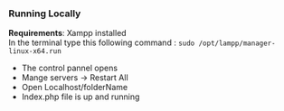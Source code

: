 ### Running Locally
<strong>Requirements</strong>: Xampp installed
<br>
In the terminal type this following command : `sudo /opt/lampp/manager-linux-x64.run`
<br>
- The control pannel opens
- Mange servers -> Restart All
- Open Localhost/folderName 
- Index.php file is up and running
